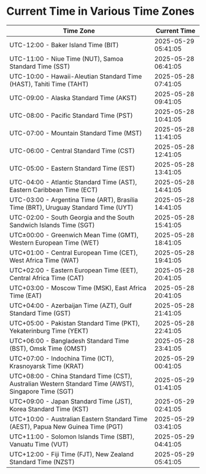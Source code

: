 # Current Time in Various Time Zones

| Time Zone | Current Time |
|-----------|--------------|
| UTC-12:00 - Baker Island Time (BIT) | 2025-05-29 05:41:05 |
| UTC-11:00 - Niue Time (NUT), Samoa Standard Time (SST) | 2025-05-28 06:41:05 |
| UTC-10:00 - Hawaii-Aleutian Standard Time (HAST), Tahiti Time (TAHT) | 2025-05-28 07:41:05 |
| UTC-09:00 - Alaska Standard Time (AKST) | 2025-05-28 09:41:05 |
| UTC-08:00 - Pacific Standard Time (PST) | 2025-05-28 10:41:05 |
| UTC-07:00 - Mountain Standard Time (MST) | 2025-05-28 11:41:05 |
| UTC-06:00 - Central Standard Time (CST) | 2025-05-28 12:41:05 |
| UTC-05:00 - Eastern Standard Time (EST) | 2025-05-28 13:41:05 |
| UTC-04:00 - Atlantic Standard Time (AST), Eastern Caribbean Time (ECT) | 2025-05-28 14:41:05 |
| UTC-03:00 - Argentina Time (ART), Brasília Time (BRT), Uruguay Standard Time (UYT) | 2025-05-28 14:41:05 |
| UTC-02:00 - South Georgia and the South Sandwich Islands Time (SGT) | 2025-05-28 15:41:05 |
| UTC±00:00 - Greenwich Mean Time (GMT), Western European Time (WET) | 2025-05-28 18:41:05 |
| UTC+01:00 - Central European Time (CET), West Africa Time (WAT) | 2025-05-28 19:41:05 |
| UTC+02:00 - Eastern European Time (EET), Central Africa Time (CAT) | 2025-05-28 20:41:05 |
| UTC+03:00 - Moscow Time (MSK), East Africa Time (EAT) | 2025-05-28 20:41:05 |
| UTC+04:00 - Azerbaijan Time (AZT), Gulf Standard Time (GST) | 2025-05-28 21:41:05 |
| UTC+05:00 - Pakistan Standard Time (PKT), Yekaterinburg Time (YEKT) | 2025-05-28 22:41:05 |
| UTC+06:00 - Bangladesh Standard Time (BST), Omsk Time (OMST) | 2025-05-28 23:41:05 |
| UTC+07:00 - Indochina Time (ICT), Krasnoyarsk Time (KRAT) | 2025-05-29 00:41:05 |
| UTC+08:00 - China Standard Time (CST), Australian Western Standard Time (AWST), Singapore Time (SGT) | 2025-05-29 01:41:05 |
| UTC+09:00 - Japan Standard Time (JST), Korea Standard Time (KST) | 2025-05-29 02:41:05 |
| UTC+10:00 - Australian Eastern Standard Time (AEST), Papua New Guinea Time (PGT) | 2025-05-29 03:41:05 |
| UTC+11:00 - Solomon Islands Time (SBT), Vanuatu Time (VUT) | 2025-05-29 04:41:05 |
| UTC+12:00 - Fiji Time (FJT), New Zealand Standard Time (NZST) | 2025-05-29 05:41:05 |
